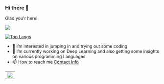 ### Hi there 👋
Glad you'r here!<br>
<!--![](https://visitor-badge.glitch.me/badge?page_id=sandeepb20) <br> -->
![](https://komarev.com/ghpvc/?username=sandeepb20&label=PROFILE+VIEWS&color=blue&style=plastic)<br>
<!--
**sandeepb20/sandeepb20** is a ✨ _special_ ✨ repository because its `README.md` (this file) appears on your GitHub profile.

Here are some ideas to get you started:

- 🔭 I’m currently working on ...
- 🌱 I’m currently learning ...
- 👯 I’m looking to collaborate on ...
- 🤔 I’m looking for help with ...
- 💬 Ask me about ...
- 📫 How to reach me: ...
- 😄 Pronouns: ...
- ⚡ Fun fact: ...
-->
  [![Top Langs](https://github-readme-stats.vercel.app/api/top-langs/?username=sandeepb20)](https://github.com/sandeepb20)
- 🔭 I’m interested in jumping in and trying out some coding
- 🌱 I’m currently working on Deep Learning and also getting some insights on various programming Languages.
- 📫 How to reach me [Contact Info](https://sandeepb20.github.io/#contact)

<table style="width:100%">
  <tr>
    <th><img src="https://github-readme-stats.vercel.app/api?username=sandeepb20&show_icons=true&hide_border=true&hide=issues" /></th>
   <!-- <th><img src="https://github-readme-stats.vercel.app/api/top-langs/?username=sandeepb20&layout=compact&langs_count=8" /></th> -->
   
  </tr>
</table>

